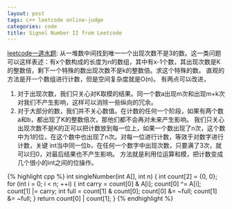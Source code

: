 ```yaml
---
layout: post
tags: c++ leetcode online-judge
categories: code
title: Signel Number II from Leetcode
---
```


[leetcode一道水题](http://oj.leetcode.com/problems/single-number-ii/): 从一堆数中间找到唯一一个出现次数不是3的数。这一类问题可以这样表述：有x个数构成的长度为n的数组，其中有x-1个数，其出现次数是K的整数倍，剩下一个特殊的数出现次数不是k的整数倍。求这个特殊的数。
直观的方法是开一个数组进行计数，但是空间复杂度就是O(n)。
有两点可以改进，
1. 对于出现次数，我们只关心对K取模的结果。同一个数a出现m次和出现m+k次对我们不产生影响，这样可以消除一些纵向的冗余。
2. 对于大部分的数，我们并不关心数值。在计数的任何一个阶段，如果有两个数a和b，都出现了K的整数倍次，那他们都不会再对未来产生影响。
我们只关心出现次数不是K的正可以把计数放到每一位上，如果一个数出现了n次，这个数中为1的位，在这个数中也出现了n次。对每一位进行计数，等效于对数字进行计数，关键
int当中同一位b，在任何一个数字中出现次数，只要满了3次，就可以归0，对最后结果也不产生影响。
方法就是利用位运算和模，把计数变成几个很小的int之间的位操作。

{% highlight cpp %}
int singleNumber(int A[], int n) {
	int count[2] = {0, 0};
	for (int i = 0; i < n; ++i) {
		int carry = count[0] & A[i];
		count[0] ^= A[i];
		count[1] |= carry;
		int full = count[1] & count[0];
		count[0] &= ~full;
		count[1] &= ~full;
	}
	return count[0] | count[1];
}
{% endhighlight %}